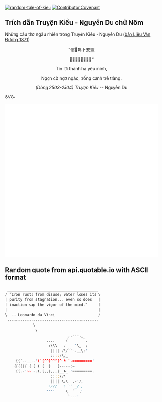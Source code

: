 [![random-tale-of-kieu](https://github.com/huuquyet/random-tale-of-kieu/actions/workflows/random-tale-of-kieu.yml/badge.svg)](https://github.com/huuquyet/random-tale-of-kieu/actions/workflows/random-tale-of-kieu.yml)
[![Contributor Covenant](https://img.shields.io/badge/Contributor%20Covenant-2.1-4baaaa.svg)](.github/CODE_OF_CONDUCT.md "Contributor Covenant 2.1")

## Trích dẫn Truyện Kiều - Nguyễn Du chữ Nôm

Những câu thơ ngẫu nhiên trong Truyện Kiều - Nguyễn Du ([bản Liễu Văn Đường 1871](https://vi.wikisource.org/wiki/Truy%E1%BB%87n_Ki%E1%BB%81u_(b%E1%BA%A3n_Li%E1%BB%85u_V%C4%83n_%C3%90%C6%B0%E1%BB%9Dng_1871)))

<div align="center">
<!-- START_KIEU -->
      <p class="nom">“信𠳒城下要盟</p>
      <p class="nom">𦰟旗魚咢𤿰更雉長”</p>
      <p class="quocngu">Tin lời thành hạ yêu minh,</p>
      <p class="quocngu">Ngọn cờ ngơ ngác, trống canh trễ tràng.</p>
      <p class="author"><i>(Dòng 2503-2504) Truyện Kiều</i> -- Nguyễn Du</p>
<!-- END_KIEU -->
</div>

SVG:

<div align="center">
  <img src="./assets/random-kieu.svg" alt="The Tale of Kieu - Nguyen Du">
</div>

## Random quote from api.quotable.io with ASCII format

<!-- START_QUOTE -->
```rust
 __________________________________________
/ “Iron rusts from disuse; water loses its \
| purity from stagnation... even so does   |
| inaction sap the vigor of the mind.”     |
|                                          |
\  -- Leonardo da Vinci                    /
 ------------------------------------------
             \
              \
                             ,.---._
                   ,,,,     /       `,
                    \\\\   /    '\_  ;
                     |||| /\/``-.__\;'
                     ::::/\/_
     {{`-.__.-'(`(^^(^^^(^ 9 `.========='
    {{{{{{ { ( ( (  (   (-----:=
     {{.-'~~'-.(,(,,(,,,(__6_.'=========.
                     ::::\/\
                     |||| \/\  ,-'/,
                    ////   \ `` _/ ;
                   ''''     \  `  .'
                             `---'
```
<!-- END_QUOTE -->
